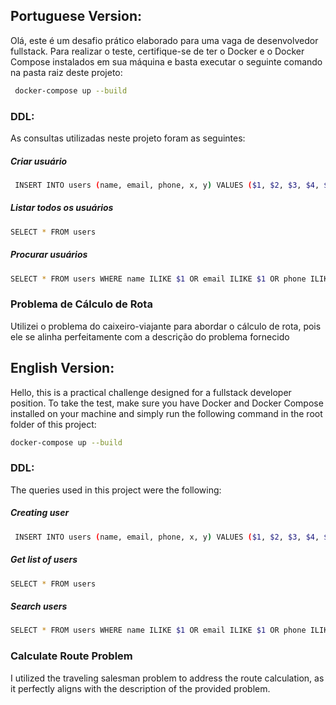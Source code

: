 ## Portuguese Version:

Olá, este é um desafio prático elaborado para uma vaga de desenvolvedor fullstack. Para realizar o teste, certifique-se de ter o Docker e o Docker Compose instalados em sua máquina e basta executar o seguinte comando na pasta raiz deste projeto:

```bash
 docker-compose up --build
```

### DDL:

As consultas utilizadas neste projeto foram as seguintes:

##### Criar usuário

```bash
 INSERT INTO users (name, email, phone, x, y) VALUES ($1, $2, $3, $4, $5) RETURNING *
```

##### Listar todos os usuários

```bash
SELECT * FROM users
```

##### Procurar usuários

```bash
SELECT * FROM users WHERE name ILIKE $1 OR email ILIKE $1 OR phone ILIKE $1 OR CAST(x AS VARCHAR) ILIKE $1 OR CAST(y AS VARCHAR) ILIKE $1
```

### Problema de Cálculo de Rota

Utilizei o problema do caixeiro-viajante para abordar o cálculo de rota, pois ele se alinha perfeitamente com a descrição do problema fornecido

## English Version:

Hello, this is a practical challenge designed for a fullstack developer position. To take the test, make sure you have Docker and Docker Compose installed on your machine and simply run the following command in the root folder of this project:

```bash
docker-compose up --build
```

### DDL:

The queries used in this project were the following:

##### Creating user

```bash
 INSERT INTO users (name, email, phone, x, y) VALUES ($1, $2, $3, $4, $5) RETURNING *
```

##### Get list of users

```bash
SELECT * FROM users
```

##### Search users

```bash
SELECT * FROM users WHERE name ILIKE $1 OR email ILIKE $1 OR phone ILIKE $1 OR CAST(x AS VARCHAR) ILIKE $1 OR CAST(y AS VARCHAR) ILIKE $1
```

### Calculate Route Problem

I utilized the traveling salesman problem to address the route calculation, as it perfectly aligns with the description of the provided problem.
